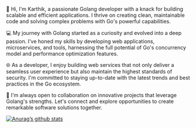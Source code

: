 👋 Hi, I'm Karthik, a passionate Golang developer with a knack for building scalable and efficient applications. I thrive on creating clean, maintainable code and solving complex problems with Go's powerful capabilities.

💻 My journey with Golang started as a curiosity and evolved into a deep passion. I've honed my skills by developing web applications, microservices, and tools, harnessing the full potential of Go's concurrency model and performance optimization features.

🌐 As a developer, I enjoy building web services that not only deliver a seamless user experience but also maintain the highest standards of security. I'm committed to staying up-to-date with the latest trends and best practices in the Go ecosystem.

🤝 I'm always open to collaboration on innovative projects that leverage Golang's strengths. Let's connect and explore opportunities to create remarkable software solutions together.

<!---
karthikkalarikal/karthikkalarikal is a ✨ special ✨ repository because its `README.md` (this file) appears on your GitHub profile.
You can click the Preview link to take a look at your changes.
--->


[![Anurag’s github stats](https://github-readme-stats.vercel.app/api?username=karthikkalarikal)](https://github.com/karthikkalarikal)
